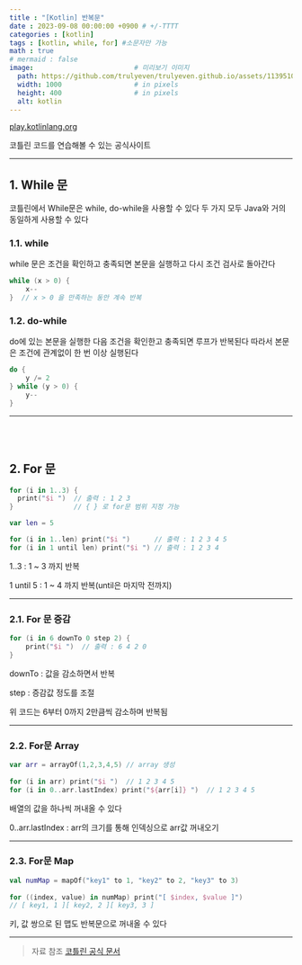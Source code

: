 ```yaml
---
title : "[Kotlin] 반복문"
date : 2023-09-08 00:00:00 +0900 # +/-TTTT
categories : [kotlin]
tags : [kotlin, while, for] #소문자만 가능
math : true
# mermaid : false
image:                         # 미리보기 이미지
  path: https://github.com/trulyeven/trulyeven.github.io/assets/113951017/f75671d4-afc0-4eb0-850d-4e1d5d76f2cb
  width: 1000                  # in pixels
  height: 400                  # in pixels
  alt: kotlin
---
```


[play.kotlinlang.org](https://play.kotlinlang.org/)

코틀린 코드를 연습해볼 수 있는 공식사이트

---


## 1. While 문

코틀린에서 While문은 while, do-while을 사용할 수 있다
두 가지 모두 Java와 거의 동일하게 사용할 수 있다


### 1.1. while

while 문은 조건을 확인하고 충족되면 본문을 실행하고
다시 조건 검사로 돌아간다

```kotlin
while (x > 0) {
    x--
}  // x > 0 을 만족하는 동안 계속 반복
```


### 1.2. do-while

do에 있는 본문을 실행한 다음 조건을 확인한고 충족되면 루프가 반복된다
따라서 본문은 조건에 관계없이 한 번 이상 실행된다

```kotlin
do {
    y /= 2
} while (y > 0) {
    y--
}
```


---

<br><br>


## 2. For 문

```kotlin
for (i in 1..3) {
  print("$i ")  // 출력 : 1 2 3
}               // { } 로 for문 범위 지정 가능

var len = 5

for (i in 1..len) print("$i ")      // 출력 : 1 2 3 4 5
for (i in 1 until len) print("$i ") // 출력 : 1 2 3 4
```
1..3 : 1 ~ 3 까지 반복

1 until 5 : 1 ~ 4 까지 반복(until은 마지막 전까지)



---

### 2.1. For 문 증감

```kotlin
for (i in 6 downTo 0 step 2) {
    print("$i ")  // 출력 : 6 4 2 0
}
```
downTo : 값을 감소하면서 반복

step : 증감값 정도를 조절

위 코드는 6부터 0까지 2만큼씩 감소하며 반복됨

---

### 2.2. For문 Array

```kotlin
var arr = arrayOf(1,2,3,4,5) // array 생성
    
for (i in arr) print("$i ")  // 1 2 3 4 5
for (i in 0..arr.lastIndex) print("${arr[i]} ")  // 1 2 3 4 5
```

배열의 값을 하나씩 꺼내올 수 있다

0..arr.lastIndex : arr의 크기를 통해 인덱싱으로 arr값 꺼내오기

---

### 2.3. For문 Map


```kotlin
val numMap = mapOf("key1" to 1, "key2" to 2, "key3" to 3)
    
for ((index, value) in numMap) print("[ $index, $value ]")
// [ key1, 1 ][ key2, 2 ][ key3, 3 ]
```

키, 값 쌍으로 된 맵도 반복문으로 꺼내올 수 있다


---

> 자료 참조
[코틀린 공식 문서](https://kotlinlang.org/docs/control-flow.html#while-loops)